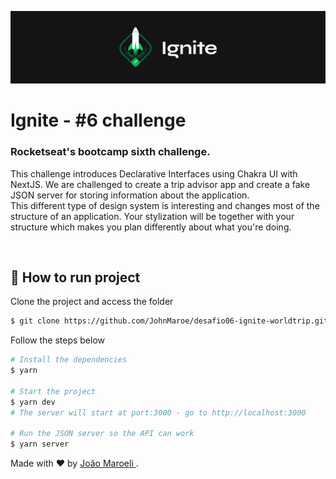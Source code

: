 <p align="center">
  <img src="https://raw.githubusercontent.com/JohnMaroe/desafio01-ignite-todolist/main/.github/Background.png" width=650 />
</p>

# Ignite - #6 challenge

### Rocketseat's bootcamp sixth challenge. <br />
This challenge introduces Declarative Interfaces using Chakra UI with NextJS. We are challenged to create a trip advisor app and create a fake JSON server for storing
information about the application.  <br />
This different type of design system is interesting and changes most of the structure of an application. Your stylization will be together with your structure
which makes you plan differently about what you're doing.

<br />

## :satellite: How to run project
Clone the project and access the folder

```bash
$ git clone https://github.com/JohnMaroe/desafio06-ignite-worldtrip.git && cd desafio06-ignite-worldtrip
```

Follow the steps below
```bash
# Install the dependencies
$ yarn

# Start the project
$ yarn dev
# The server will start at port:3000 - go to http://localhost:3000

# Run the JSON server so the API can work
$ yarn server
```

Made with ❤️ by <a href="https://www.linkedin.com/in/jo%C3%A3o-maroeli-dos-santos-645314196/" target="_blank"> João Maroeli </a>. <br />
<br />
